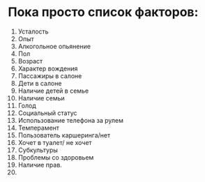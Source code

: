 # Пока просто список факторов:

1. Усталость
2. Опыт
3. Алкогольное опьянение
4. Пол
5. Возраст
6. Характер вождения
7. Пассажиры в салоне
8. Дети в салоне
9. Наличие детей в семье
10. Наличие семьи
11. Голод
12. Социальный статус
13. Использование телефона за рулем
16. Темперамент
18. Пользователь каршеринга/нет
19. Хочет в туалет/ не хочет
20. Субкультуры
21. Проблемы со здоровьем
22. Наличие прав.
23. 
